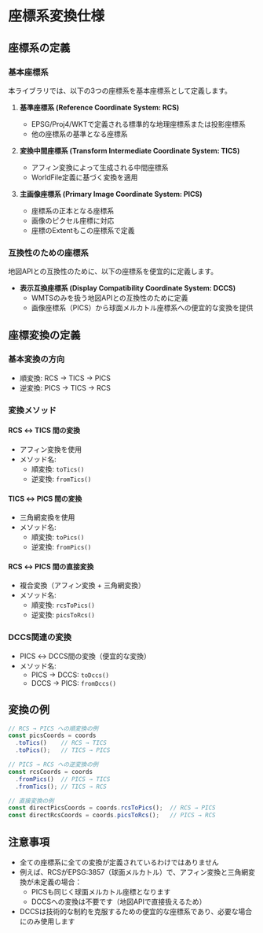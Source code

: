 # 座標系変換仕様

## 座標系の定義

### 基本座標系
本ライブラリでは、以下の3つの座標系を基本座標系として定義します。

1. **基準座標系 (Reference Coordinate System: RCS)**
   - EPSG/Proj4/WKTで定義される標準的な地理座標系または投影座標系
   - 他の座標系の基準となる座標系

2. **変換中間座標系 (Transform Intermediate Coordinate System: TICS)**
   - アフィン変換によって生成される中間座標系
   - WorldFile定義に基づく変換を適用

3. **主画像座標系 (Primary Image Coordinate System: PICS)**
   - 座標系の正本となる座標系
   - 画像のピクセル座標に対応
   - 座標のExtentもこの座標系で定義

### 互換性のための座標系
地図APIとの互換性のために、以下の座標系を便宜的に定義します。

- **表示互換座標系 (Display Compatibility Coordinate System: DCCS)**
  - WMTSのみを扱う地図APIとの互換性のために定義
  - 画像座標系（PICS）から球面メルカトル座標系への便宜的な変換を提供

## 座標変換の定義

### 基本変換の方向
- 順変換: RCS → TICS → PICS
- 逆変換: PICS → TICS → RCS

### 変換メソッド

#### RCS ↔ TICS 間の変換
- アフィン変換を使用
- メソッド名:
  - 順変換: `toTics()`
  - 逆変換: `fromTics()`

#### TICS ↔ PICS 間の変換
- 三角網変換を使用
- メソッド名:
  - 順変換: `toPics()`
  - 逆変換: `fromPics()`

#### RCS ↔ PICS 間の直接変換
- 複合変換（アフィン変換 + 三角網変換）
- メソッド名:
  - 順変換: `rcsToPics()`
  - 逆変換: `picsToRcs()`

### DCCS関連の変換
- PICS ↔ DCCS間の変換（便宜的な変換）
- メソッド名:
  - PICS → DCCS: `toDccs()`
  - DCCS → PICS: `fromDccs()`

## 変換の例

```javascript
// RCS → PICS への順変換の例
const picsCoords = coords
  .toTics()    // RCS → TICS
  .toPics();   // TICS → PICS

// PICS → RCS への逆変換の例
const rcsCoords = coords
  .fromPics()  // PICS → TICS
  .fromTics(); // TICS → RCS

// 直接変換の例
const directPicsCoords = coords.rcsToPics();  // RCS → PICS
const directRcsCoords = coords.picsToRcs();   // PICS → RCS
```

## 注意事項

- 全ての座標系に全ての変換が定義されているわけではありません
- 例えば、RCSがEPSG:3857（球面メルカトル）で、アフィン変換と三角網変換が未定義の場合：
  - PICSも同じく球面メルカトル座標となります
  - DCCSへの変換は不要です（地図APIで直接扱えるため）
- DCCSは技術的な制約を克服するための便宜的な座標系であり、必要な場合にのみ使用します